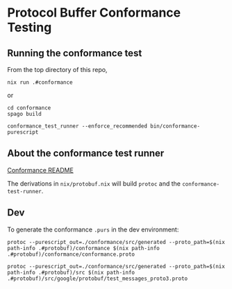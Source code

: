 # Protocol Buffer Conformance Testing

## Running the conformance test

From the top directory of this repo,

```console
nix run .#conformance
```
or
```console
cd conformance
spago build
```
```console
conformance_test_runner --enforce_recommended bin/conformance-purescript
```

## About the conformance test runner

[Conformance README](https://github.com/protocolbuffers/protobuf/tree/master/conformance)

The derivations in `nix/protobuf.nix` will build `protoc` and the
`conformance-test-runner`.

## Dev

To generate the conformance `.purs` in the dev environment:

```console
protoc --purescript_out=./conformance/src/generated --proto_path=$(nix path-info .#protobuf)/conformance $(nix path-info .#protobuf)/conformance/conformance.proto
```
```console
protoc --purescript_out=./conformance/src/generated --proto_path=$(nix path-info .#protobuf)/src $(nix path-info .#protobuf)/src/google/protobuf/test_messages_proto3.proto
```